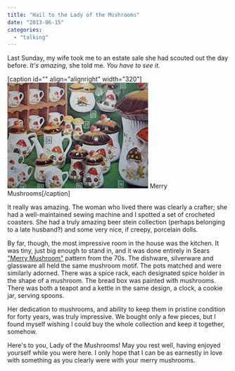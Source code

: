```yaml
---
title: "Hail to the Lady of the Mushrooms"
date: "2013-06-15"
categories: 
  - "talking"
---
```


Last Sunday, my wife took me to an estate sale she had scouted out the day before. _It's amazing_, she told me. _You have to see it._

\[caption id="" align="alignright" width="320"\]![Merry Mushrooms](images/19ab2-merrymushrooms.jpg) Merry Mushrooms\[/caption\]

It really was amazing. The woman who lived there was clearly a crafter; she had a well-maintained sewing machine and I spotted a set of crocheted coasters. She had a truly amazing beer stein collection (perhaps belonging to a late husband?) and some very nice, if creepy, porcelain dolls.

By far, though, the most impressive room in the house was the kitchen. It was tiny, just big enough to stand in, and it was done entirely in Sears ["Merry Mushroom"](http://pinterest.com/caelinrj/merry-mushroom/) pattern from the 70s. The dishware, silverware and glassware all held the same mushroom motif. The pots matched and were similarly adorned. There was a spice rack, each designated spice holder in the shape of a mushroom. The bread box was painted with mushrooms. There was both a teapot and a kettle in the same design, a clock, a cookie jar, serving spoons.

Her dedication to mushrooms, and ability to keep them in pristine condition for forty years, was truly impressive. We bought only a few pieces, but I found myself wishing I could buy the whole collection and keep it together, somehow.

Here's to you, Lady of the Mushrooms! May you rest well, having enjoyed yourself while you were here. I only hope that I can be as earnestly in love with something as you clearly were with your merry mushrooms.
